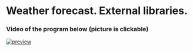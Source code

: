 # Weather forecast. External libraries.

### Video of the program below (picture is clickable)

[![preview](https://img.youtube.com/vi/5by1TNYzIfs/0.jpg)](https://youtu.be/5by1TNYzIfs?si=ZbDu6VdNjhfYyffx)
